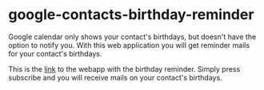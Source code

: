 # google-contacts-birthday-reminder
Google calendar only shows your contact's birthdays, but doesn't have the option to notify you. With this web application you will get reminder mails for your contact's birthdays.

This is the [link](https://script.google.com/macros/s/AKfycbxHEJHTZ9Yw8SeX7uzdAs-DG3lIjM3wJUEnyVqIR3LVysdx_OE/exec) to the webapp with the birthday reminder. Simply press subscribe and you will receive mails on your contact's birthdays.
